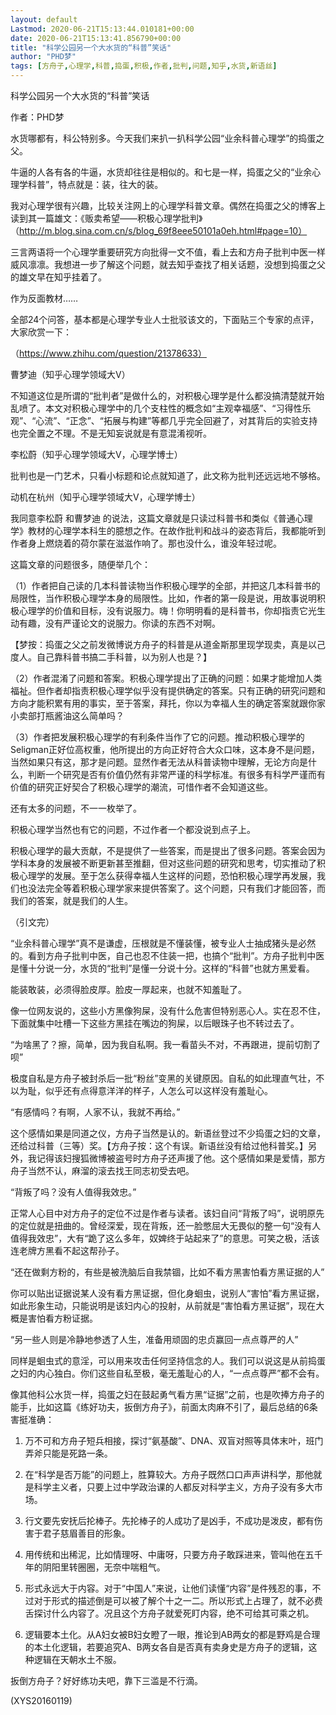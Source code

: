 ```yaml
---
layout: default
Lastmod: 2020-06-21T15:13:44.010181+00:00
date: 2020-06-21T15:13:41.856790+00:00
title: "科学公园另一个大水货的“科普”笑话"
author: "PHD梦"
tags: [方舟子,心理学,科普,捣蛋,积极,作者,批判,问题,知乎,水货,新语丝]
---
```


科学公园另一个大水货的“科普”笑话

作者：PHD梦

水货哪都有，科公特别多。今天我们来扒一扒科学公园“业余科普心理学”的捣蛋之父。

牛逼的人各有各的牛逼，水货却往往是相似的。和七是一样，捣蛋之父的“业余心理学科普”，特点就是：装，往大的装。

我对心理学很有兴趣，比较关注网上的心理学科普文章。偶然在捣蛋之父的博客上读到其一篇雄文：《贩卖希望——积极心理学批判》（http://m.blog.sina.com.cn/s/blog_69f8eee50101a0eh.html#page=10）

三言两语将一个心理学重要研究方向批得一文不值，看上去和方舟子批判中医一样威风凛凛。我想进一步了解这个问题，就去知乎查找了相关话题，没想到捣蛋之父的雄文早在知乎挂着了。

作为反面教材……

全部24个问答，基本都是心理学专业人士批驳该文的，下面贴三个专家的点评，大家欣赏一下：

（https://www.zhihu.com/question/21378633）

曹梦迪（知乎心理学领域大V）

不知道这位是所谓的“批判者”是做什么的，对积极心理学是什么都没搞清楚就开始乱喷了。本文对积极心理学中的几个支柱性的概念如“主观幸福感”、“习得性乐观”、“心流”、“正念”、“拓展与构建”等都几乎完全回避了，对其背后的实验支持也完全置之不理。不是无知妄说就是有意混淆视听。

李松蔚（知乎心理学领域大V，心理学博士）

批判也是一门艺术，只看小标题和论点就知道了，此文称为批判还远远地不够格。

动机在杭州（知乎心理学领域大V，心理学博士）

我同意李松蔚 和曹梦迪 的说法，这篇文章就是只读过科普书和类似《普通心理学》教材的心理学本科生的臆想之作。在故作批判和战斗的姿态背后，我都能听到作者身上燃烧着的荷尔蒙在滋滋作响了。那也没什么，谁没年轻过呢。

这篇文章的问题很多，随便举几个：

（1）作者把自己读的几本科普读物当作积极心理学的全部，并把这几本科普书的局限性，当作积极心理学本身的局限性。比如，作者的第一段是说，用故事说明积极心理学的价值和目标，没有说服力。嗨！你明明看的是科普书，你却指责它光生动有趣，没有严谨论文的说服力。你读的东西不对啊。

【梦按：捣蛋之父之前发微博说方舟子的科普是从道金斯那里现学现卖，真是以己度人。自己靠科普书搞二手科普，以为别人也是？】

（2）作者混淆了问题和答案。积极心理学提出了正确的问题：如果才能增加人类福祉。但作者却指责积极心理学似乎没有提供确定的答案。只有正确的研究问题和方向才能积累有用的事实，至于答案，拜托，你以为幸福人生的确定答案就跟你家小卖部打瓶酱油这么简单吗？

（3）作者把发展积极心理学的有利条件当作了它的问题。推动积极心理学的Seligman正好位高权重，他所提出的方向正好符合大众口味，这本身不是问题，当然如果只有这，那才是问题。显然作者无法从科普读物中理解，无论方向是什么，判断一个研究是否有价值仍然有非常严谨的科学标准。有很多有科学严谨而有价值的研究正好契合了积极心理学的潮流，可惜作者不会知道这些。

还有太多的问题，不一一枚举了。

积极心理学当然也有它的问题，不过作者一个都没说到点子上。

积极心理学的最大贡献，不是提供了一些答案，而是提出了很多问题。答案会因为学科本身的发展被不断更新甚至推翻，但对这些问题的研究和思考，切实推动了积极心理学的发展。至于怎么获得幸福人生这样的问题，恐怕积极心理学再发展，我们也没法完全等着积极心理学家来提供答案了。这个问题，只有我们才能回答，而我们的答案，就是我们的人生。

（引文完）

“业余科普心理学”真不是谦虚，压根就是不懂装懂，被专业人士抽成猪头是必然的。看到方舟子批判中医，自己也忍不住装一把，也搞个“批判”。方舟子批判中医是懂十分说一分，水货的“批判”是懂一分说十分。这样的“科普”也就方黑爱看。

能装敢装，必须得脸皮厚。脸皮一厚起来，也就不知羞耻了。

像一位网友说的，这些小方黑像狗屎，没有什么危害但特别恶心人。实在忍不住，下面就集中吐槽一下这些方黑挂在嘴边的狗屎，以后眼珠子也不转过去了。

“为啥黑了？擦，简单，因为我自私啊。我一看苗头不对，不再跟进，提前切割了呗”

极度自私是方舟子被封杀后一批“粉丝”变黑的关键原因。自私的如此理直气壮，不以为耻，似乎还有点得意洋洋的样子，人怎么可以这样没有羞耻心。

“有感情吗？有啊，人家不认，我就不再给。”

这个感情如果是同道之仪，方舟子当然是认的。新语丝登过不少捣蛋之妇的文章，还给过科普（三等）奖。【方舟子按：这个有误。新语丝没有给过他科普奖。】另外，我记得该妇搜狐微博被盗号时方舟子还声援了他。这个感情如果是爱情，那方舟子当然不认，麻溜的滚去找王同志初受去吧。

“背叛了吗？没有人值得我效忠。”

正常人心目中对方舟子的定位不过是作者与读者。该妇自问“背叛了吗”，说明原先的定位就是扭曲的。曾经深爱，现在背叛，还一脸憋屈大无畏似的整一句“没有人值得我效忠”，大有“跪了这么多年，奴婢终于站起来了”的意思。可笑之极，活该连老牌方黑看不起这帮孙子。

“还在做剩方粉的，有些是被洗脑后自我禁锢，比如不看方黑害怕看方黑证据的人”

你可以贴出证据说某人没有看方黑证据，但化身蛔虫，说别人“害怕”看方黑证据，如此形象生动，只能说明是该妇内心的投射，从前就是“害怕看方黑证据”，现在大概是害怕看方粉证据。

“另一些人则是冷静地参透了人生，准备用顽固的忠贞赢回一点点尊严的人”

同样是蛔虫式的意淫，可以用来攻击任何坚持信念的人。我们可以说这是从前捣蛋之妇的内心独白。你们这些自私至极，毫无羞耻心的人，“一点点尊严”都不会有。

像其他科公水货一样，捣蛋之妇在鼓起勇气看方黑“证据”之前，也是吹捧方舟子的能手，比如这篇《练好功夫，扳倒方舟子》，前面太肉麻不引了，最后总结的6条害挺准确：

1. 万不可和方舟子短兵相接，探讨“氨基酸”、DNA、双盲对照等具体末叶，班门弄斧只能是死路一条。

2. 在“科学是否万能”的问题上，胜算较大。方舟子既然口口声声讲科学，那他就是科学主义者，只要上过中学政治课的人都反对科学主义，方舟子没有多大市场。

3. 行文要先安抚后抡棒子。先抡棒子的人成功了是凶手，不成功是泼皮，都有伤害于君子慈眉善目的形象。

4. 用传统和出稀泥，比如情理呀、中庸呀，只要方舟子敢踩进来，管叫他在五千年的阴阳里转圈圈，无奈中喘粗气。

5. 形式永远大于内容。对于“中国人”来说，让他们读懂“内容”是件残忍的事，不过对于形式的描述倒是可以被了解个十之一二。所以形式上占理了，就不必费舌探讨什么内容了。况且这个方舟子就爱死盯内容，绝不可给其可乘之机。

6. 逻辑要本土化。从A妇女被B妇女瞪了一眼，推论到AB两女的都是野鸡是合理的本土化逻辑，若要追究A、B两女各自是否真有卖身史是方舟子的逻辑，这种逻辑在天朝水土不服。

扳倒方舟子？好好练功夫吧，靠下三滥是不行滴。

(XYS20160119)

